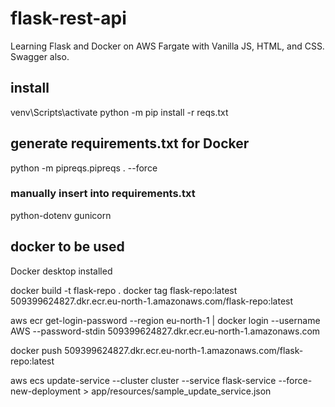 # flask-rest-api
Learning Flask and Docker on AWS Fargate with Vanilla JS, HTML, and CSS. Swagger also.

## install
venv\Scripts\activate
python -m pip install -r reqs.txt

## generate requirements.txt for Docker
python -m pipreqs.pipreqs . --force
### manually insert into requirements.txt
python-dotenv
gunicorn

## docker to be used
Docker desktop installed

docker build -t flask-repo .
docker tag flask-repo:latest 509399624827.dkr.ecr.eu-north-1.amazonaws.com/flask-repo:latest

aws ecr get-login-password --region eu-north-1 | docker login --username AWS --password-stdin 509399624827.dkr.ecr.eu-north-1.amazonaws.com

docker push 509399624827.dkr.ecr.eu-north-1.amazonaws.com/flask-repo:latest

aws ecs update-service --cluster cluster --service flask-service --force-new-deployment > app/resources/sample_update_service.json